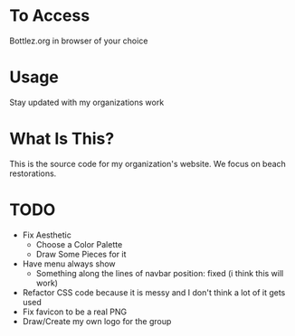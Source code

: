 # To Access
Bottlez.org in browser of your choice

# Usage
Stay updated with my organizations work

# What Is This?
This is the source code for my organization's website. We
focus on beach restorations.

# TODO
* Fix Aesthetic
    * Choose a Color Palette
    * Draw Some Pieces for it
* Have menu always show 
    * Something along the lines of navbar 
      position: fixed (i think this will work)
* Refactor CSS code because it is messy and I don't think
a lot of it gets used
* Fix favicon to be a real PNG
* Draw/Create my own logo for the group